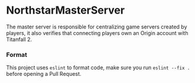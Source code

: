 # NorthstarMasterServer

The master server is responsible for centralizing game servers created by players, it also verifies that connecting players own an Origin account with Titanfall 2.

### Format

This project uses `eslint` to format code, make sure you run `eslint --fix .` before opening a Pull Request.
